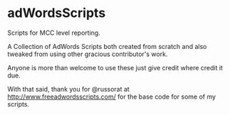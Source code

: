adWordsScripts
==============

Scripts for MCC level reporting.

A Collection of AdWords Scripts both created from scratch and also tweaked from using other gracious contributor's work.

Anyone is more than welcome to use these just give credit where credit it due.

With that said, thank you for @russorat at http://www.freeadwordsscripts.com/ for the base code for some of my scripts.
